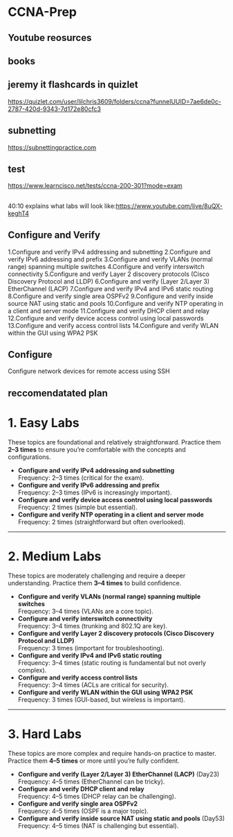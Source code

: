# CCNA-Prep
## Youtube reosurces
## books

## jeremy it flashcards in quizlet
https://quizlet.com/user/lilchris3609/folders/ccna?funnelUUID=7ae6de0c-2787-420d-9343-7d172e80cfc3
## subnetting
https://subnettingpractice.com
## test
https://www.learncisco.net/tests/ccna-200-301?mode=exam
##
40:10 explains what labs will look like:https://www.youtube.com/live/8uQX-keghT4
## Configure and Verify
1.Configure and verify IPv4 addressing and subnetting
2.Configure and verify IPv6 addressing and prefix
3.Configure and verify VLANs (normal range) spanning multiple switches
4.Configure and verify interswitch connectivity
5.Configure and verify Layer 2 discovery protocols (Cisco Discovery Protocol and LLDP)
6.Configure and verify (Layer 2/Layer 3) EtherChannel (LACP)
7.Configure and verify IPv4 and IPv6 static routing
8.Configure and verify single area OSPFv2
9.Configure and verify inside source NAT using static and pools
10.Configure and verify NTP operating in a client and server mode
11.Configure and verify DHCP client and relay
12.Configure and verify device access control using local passwords
13.Configure and verify access control lists
14.Configure and verify WLAN within the GUI using WPA2 PSK

## Configure
Configure network devices for remote access using SSH


## reccomendatated plan
# 1. Easy Labs

These topics are foundational and relatively straightforward. Practice them **2–3 times** to ensure you’re comfortable with the concepts and configurations.

- **Configure and verify IPv4 addressing and subnetting**  
  Frequency: 2–3 times (critical for the exam).
- **Configure and verify IPv6 addressing and prefix**  
  Frequency: 2–3 times (IPv6 is increasingly important).
- **Configure and verify device access control using local passwords**  
  Frequency: 2 times (simple but essential).
- **Configure and verify NTP operating in a client and server mode**  
  Frequency: 2 times (straightforward but often overlooked).

---

# 2. Medium Labs

These topics are moderately challenging and require a deeper understanding. Practice them **3–4 times** to build confidence.

- **Configure and verify VLANs (normal range) spanning multiple switches**  
  Frequency: 3–4 times (VLANs are a core topic).
- **Configure and verify interswitch connectivity**  
  Frequency: 3–4 times (trunking and 802.1Q are key).
- **Configure and verify Layer 2 discovery protocols (Cisco Discovery Protocol and LLDP)**  
  Frequency: 3 times (important for troubleshooting).
- **Configure and verify IPv4 and IPv6 static routing**  
  Frequency: 3–4 times (static routing is fundamental but not overly complex).
- **Configure and verify access control lists**  
  Frequency: 3–4 times (ACLs are critical for security).
- **Configure and verify WLAN within the GUI using WPA2 PSK**  
  Frequency: 3 times (GUI-based, but wireless is important).

---

# 3. Hard Labs

These topics are more complex and require hands-on practice to master. Practice them **4–5 times** or more until you’re fully confident.

- **Configure and verify (Layer 2/Layer 3) EtherChannel (LACP)**  (Day23)
  Frequency: 4–5 times (EtherChannel can be tricky).
- **Configure and verify DHCP client and relay**  
  Frequency: 4–5 times (DHCP relay can be challenging).
- **Configure and verify single area OSPFv2**  
  Frequency: 4–5 times (OSPF is a major topic).
- **Configure and verify inside source NAT using static and pools**  (Day53)
  Frequency: 4–5 times (NAT is challenging but essential).
